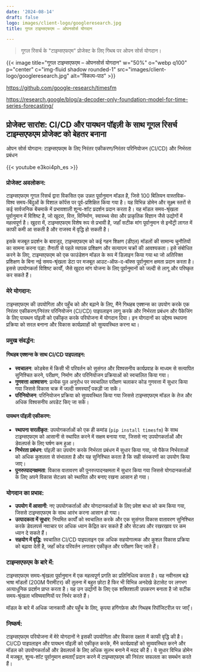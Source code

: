```yaml
---
date: '2024-08-14'
draft: false
logo: images/client-logo/googleresearch.jpg
title: गुगल टाइम्सएफएम – ओपनसोर्स योगदान

---
```

> गूगल रिसर्च के "टाइम्सएफएम" प्रोजेक्ट के लिए गिथब पर ओपन सोर्स योगदान।


{{< image title="गूगल टाइम्सएफएम – ओपनसोर्स योगदान" w="50%" o="webp q100" p="center" c="img-fluid shadow rounded-1" src="images/client-logo/googleresearch.jpg" alt="विकल्प-पाठ" >}}

https://github.com/google-research/timesfm

https://research.google/blog/a-decoder-only-foundation-model-for-time-series-forecasting/

## प्रोजेक्ट सारांश: CI/CD और पायथन पॉइज़ी के साथ गूगल रिसर्च टाइम्सएफएम प्रोजेक्ट को बेहतर बनाना

ओपन सोर्स योगदान: टाइम्सएफएम के लिए निरंतर एकीकरण/निरंतर परिनियोजन (CI/CD) और निर्भरता प्रबंधन

{{< youtube e3koi4ph_es >}}

### प्रोजेक्ट अवलोकन:

टाइम्सएफएम गूगल रिसर्च द्वारा विकसित एक उन्नत पूर्वानुमान मॉडल है, जिसे 100 बिलियन वास्तविक-विश्व समय-बिंदुओं के विशाल कॉर्पस पर पूर्व-प्रशिक्षित किया गया है। यह विभिन्न डोमेन और सूक्ष्म स्तरों से कई सार्वजनिक बेंचमार्क में प्रभावशाली शून्य-शॉट प्रदर्शन प्रदान करता है। यह मॉडल समय-श्रृंखला पूर्वानुमान में विशिष्ट है, जो खुदरा, वित्त, विनिर्माण, स्वास्थ्य सेवा और प्राकृतिक विज्ञान जैसे उद्योगों में महत्वपूर्ण है। खुदरा में, टाइम्सएफएम विशेष रूप से प्रभावी है, जहाँ सटीक मांग पूर्वानुमान से इन्वेंट्री लागत में काफी कमी आ सकती है और राजस्व में वृद्धि हो सकती है।

इसके मजबूत प्रदर्शन के बावजूद, टाइम्सएफएम को कई गहन शिक्षण (डीएल) मॉडलों की सामान्य चुनौतियों का सामना करना पड़ा: तैनाती से पहले व्यापक प्रशिक्षण और सत्यापन चक्रों की आवश्यकता। इसे संबोधित करने के लिए, टाइम्सएफएम को एक फाउंडेशन मॉडल के रूप में डिज़ाइन किया गया था जो अतिरिक्त प्रशिक्षण के बिना नई समय-श्रृंखला डेटा पर मजबूत आउट-ऑफ-द-बॉक्स पूर्वानुमान क्षमता प्रदान करता है। इससे उपयोगकर्ता विशिष्ट कार्यों, जैसे खुदरा मांग योजना के लिए पूर्वानुमानों को जल्दी से लागू और परिष्कृत कर सकते हैं।

### मेरे योगदान:

टाइम्सएफएम की उपयोगिता और पहुँच को और बढ़ाने के लिए, मैंने गिथहब एक्शन्स का उपयोग करके एक निरंतर एकीकरण/निरंतर परिनियोजन (CI/CD) पाइपलाइन लागू करके और निर्भरता प्रबंधन और पैकेजिंग के लिए पायथन पॉइज़ी को एकीकृत करके परियोजना में योगदान दिया। इन योगदानों का उद्देश्य स्थापना प्रक्रिया को सरल बनाना और विकास कार्यप्रवाहों को सुव्यवस्थित करना था।

### प्रमुख संवर्द्धन:

#### गिथहब एक्शन्स के साथ CI/CD पाइपलाइन:

- **स्वचालन**: कोडबेस में किसी भी परिवर्तन को सुसंगत और विश्वसनीय कार्यप्रवाह के माध्यम से सत्यापित सुनिश्चित करने, परीक्षण, निर्माण और परिनियोजन प्रक्रियाओं को स्वचालित किया गया।
- **गुणवत्ता आश्वासन**: प्रत्येक पुल अनुरोध पर स्वचालित परीक्षण चलाकर कोड गुणवत्ता में सुधार किया गया जिससे विकास चक्र में जल्दी समस्याएँ पकड़ी जा सकें।
- **परिनियोजन**: परिनियोजन प्रक्रिया को सुव्यवस्थित किया गया जिससे टाइम्सएफएम मॉडल के तेज और अधिक विश्वसनीय अपडेट किए जा सकें।

#### पायथन पॉइज़ी एकीकरण:

- **स्थापना सरलीकृत**: उपयोगकर्ताओं को एक ही कमांड (`pip install timesfm`) के साथ टाइम्सएफएम को आसानी से स्थापित करने में सक्षम बनाया गया, जिससे नए उपयोगकर्ताओं और डेवलपर्स के लिए घर्षण कम हुआ।
- **निर्भरता प्रबंधन**: पॉइज़ी का उपयोग करके निर्भरता प्रबंधन में सुधार किया गया, जो पैकेज निर्भरताओं को अधिक कुशलता से संभालता है और यह सुनिश्चित करता है कि सही संस्करणों का उपयोग किया जाए।
- **पुनरुत्पादनक्षमता**: विकास वातावरण की पुनरुत्पादनक्षमता में सुधार किया गया जिससे योगदानकर्ताओं के लिए अपने विकास सेटअप को स्थापित और बनाए रखना आसान हो गया।

### योगदान का प्रभाव:

- **उपयोग में आसानी**: नए उपयोगकर्ताओं और योगदानकर्ताओं के लिए प्रवेश बाधा को कम किया गया, जिससे टाइम्सएफएम के साथ आरंभ करना आसान हो गया।
- **उत्पादकता में सुधार**: नियमित कार्यों को स्वचालित करके और एक सुसंगत विकास वातावरण सुनिश्चित करके डेवलपर्स नवाचार पर अधिक ध्यान केंद्रित कर सकते हैं और सेटअप और रखरखाव पर कम ध्यान दे सकते हैं।
- **सहयोग में वृद्धि**: स्वचालित CI/CD पाइपलाइन एक अधिक सहयोगात्मक और कुशल विकास प्रक्रिया को बढ़ावा देती है, जहाँ कोड परिवर्तन लगातार एकीकृत और परीक्षण किए जाते हैं।

### टाइम्सएफएम के बारे में:

टाइम्सएफएम समय-श्रृंखला पूर्वानुमान में एक महत्वपूर्ण प्रगति का प्रतिनिधित्व करता है। यह नवीनतम बड़े भाषा मॉडलों (200M पैरामीटर) की तुलना में बहुत छोटा है फिर भी विभिन्न अनदेखे डेटासेट पर लगभग अत्याधुनिक प्रदर्शन प्राप्त करता है। यह उन उद्योगों के लिए एक शक्तिशाली उपकरण बनाता है जो सटीक समय-श्रृंखला भविष्यवाणियों पर निर्भर करते हैं।

मॉडल के बारे में अधिक जानकारी और पहुँच के लिए, कृपया हगिंगफ़ेस और गिथहब रिपॉजिटरीज़ पर जाएँ।

### निष्कर्ष:

टाइम्सएफएम परियोजना में मेरे योगदानों ने इसकी उपयोगिता और विकास दक्षता में काफी वृद्धि की है। CI/CD पाइपलाइन और पायथन पॉइज़ी को एकीकृत करके, मैंने कार्यप्रवाहों को सुव्यवस्थित करने और मॉडल को उपयोगकर्ताओं और डेवलपर्स के लिए अधिक सुलभ बनाने में मदद की है। ये सुधार विभिन्न डोमेन में मजबूत, शून्य-शॉट पूर्वानुमान क्षमताएँ प्रदान करने में टाइम्सएफएम की निरंतर सफलता का समर्थन करते हैं।
